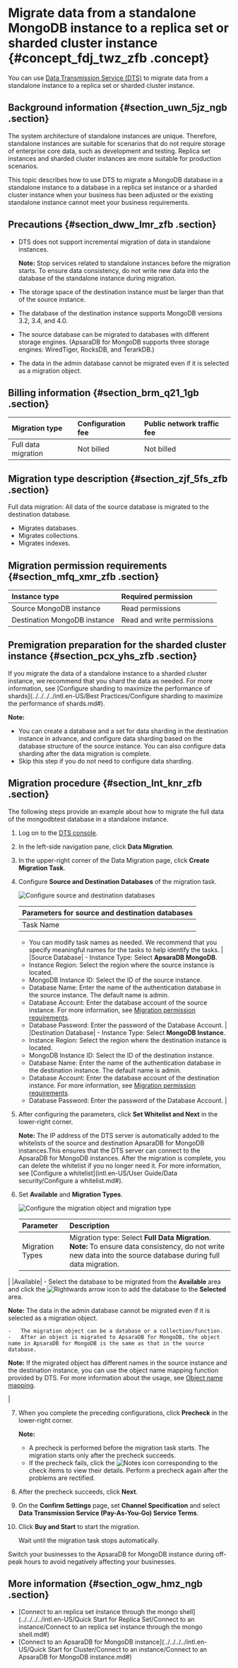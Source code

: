# Migrate data from a standalone MongoDB instance to a replica set or sharded cluster instance {#concept_fdj_twz_zfb .concept}

You can use [Data Transmission Service \(DTS\)](https://dts-intl.console.aliyun.com/) to migrate data from a standalone instance to a replica set or sharded cluster instance.

## Background information {#section_uwn_5jz_ngb .section}

The system architecture of standalone instances are unique. Therefore, standalone instances are suitable for scenarios that do not require storage of enterprise core data, such as development and testing. Replica set instances and sharded cluster instances are more suitable for production scenarios.

This topic describes how to use DTS to migrate a MongoDB database in a standalone instance to a database in a replica set instance or a sharded cluster instance when your business has been adjusted or the existing standalone instance cannot meet your business requirements.

## Precautions {#section_dww_lmr_zfb .section}

-   DTS does not support incremental migration of data in standalone instances.

    **Note:** Stop services related to standalone instances before the migration starts. To ensure data consistency, do not write new data into the database of the standalone instance during migration.

-   The storage space of the destination instance must be larger than that of the source instance.
-   The database of the destination instance supports MongoDB versions 3.2, 3.4, and 4.0.
-   The source database can be migrated to databases with different storage engines. \(ApsaraDB for MongoDB supports three storage engines: WiredTiger, RocksDB, and TerarkDB.\)
-   The data in the admin database cannot be migrated even if it is selected as a migration object.

## Billing information {#section_brm_q21_1gb .section}

|Migration type|Configuration fee|Public network traffic fee|
|:-------------|:----------------|:-------------------------|
|Full data migration|Not billed|Not billed|

## Migration type description {#section_zjf_5fs_zfb .section}

Full data migration: All data of the source database is migrated to the destination database.

-   Migrates databases.
-   Migrates collections.
-   Migrates indexes.

## Migration permission requirements {#section_mfq_xmr_zfb .section}

|Instance type|Required permission|
|:------------|:------------------|
|Source MongoDB instance|Read permissions|
|Destination MongoDB instance|Read and write permissions|

## Premigration preparation for the sharded cluster instance {#section_pcx_yhs_zfb .section}

If you migrate the data of a standalone instance to a sharded cluster instance, we recommend that you shard the data as needed. For more information, see [Configure sharding to maximize the performance of shards](../../../../intl.en-US/Best Practices/Configure sharding to maximize the performance of shards.md#).

**Note:** 

-   You can create a database and a set for data sharding in the destination instance in advance, and configure data sharding based on the database structure of the source instance. You can also configure data sharding after the data migration is complete.
-   Skip this step if you do not need to configure data sharding.

## Migration procedure {#section_lnt_knr_zfb .section}

The following steps provide an example about how to migrate the full data of the mongodbtest database in a standalone instance.

1.  Log on to the [DTS console](https://dts-intl.console.aliyun.com/).
2.  In the left-side navigation pane, click **Data Migration**.
3.  In the upper-right corner of the Data Migration page, click **Create Migration Task**.
4.  Configure **Source and Destination Databases** of the migration task.

    ![Configure source and destination databases](http://static-aliyun-doc.oss-cn-hangzhou.aliyuncs.com/assets/img/75938/156455198733658_en-US.png)

    |Parameters for source and destination databases|
    |:----------------------------------------------|
    |Task Name|     -   DTS automatically generates a name for each task. Task names are not required to be unique.
    -   You can modify task names as needed. We recommend that you specify meaningful names for the tasks to help identify the tasks.
 |
    |Source Database|     -   Instance Type: Select **ApsaraDB MongoDB**.
    -   Instance Region: Select the region where the source instance is located.
    -   MongoDB Instance ID: Select the ID of the source instance.
    -   Database Name: Enter the name of the authentication database in the source instance. The default name is admin.
    -   Database Account: Enter the database account of the source instance. For more information, see [Migration permission requirements](#section_mfq_xmr_zfb).
    -   Database Password: Enter the password of the Database Account.
 |
    |Destination Database|     -   Instance Type: Select **MongoDB Instance**.
    -   Instance Region: Select the region where the destination instance is located.
    -   MongoDB Instance ID: Select the ID of the destination instance.
    -   Database Name: Enter the name of the authentication database in the destination instance. The default name is admin.
    -   Database Account: Enter the database account of the destination instance. For more information, see [Migration permission requirements](#section_mfq_xmr_zfb).
    -   Database Password: Enter the password of the Database Account.
 |

5.  After configuring the parameters, click **Set Whitelist and Next** in the lower-right corner.

    **Note:** The IP address of the DTS server is automatically added to the whitelists of the source and destination ApsaraDB for MongoDB instances.This ensures that the DTS server can connect to the ApsaraDB for MongoDB instances. After the migration is complete, you can delete the whitelist if you no longer need it. For more information, see [Configure a whitelist](intl.en-US/User Guide/Data security/Configure a whitelist.md#).

6.  Set **Available** and **Migration Types**.

    ![Configure the migration object and migration type](http://static-aliyun-doc.oss-cn-hangzhou.aliyuncs.com/assets/img/83046/156455198735725_en-US.png)

    |Parameter|Description|
    |:--------|:----------|
    |Migration Types|Migration type: Select **Full Data Migration**. **Note:** To ensure data consistency, do not write new data into the source database during full data migration.

 |
    |Available|     -   Select the database to be migrated from the **Available** area and click the ![Rightwards arrow](http://static-aliyun-doc.oss-cn-hangzhou.aliyuncs.com/assets/img/83046/156455198837966_en-US.png) icon to add the database to the **Selected** area.

**Note:** The data in the admin database cannot be migrated even if it is selected as a migration object.

    -   The migration object can be a database or a collection/function.
    -   After an object is migrated to ApsaraDB for MongoDB, the object name in ApsaraDB for MongoDB is the same as that in the source database.

**Note:** If the migrated object has different names in the source instance and the destination instance, you can use the object name mapping function provided by DTS. For more information about the usage, see [Object name mapping](https://help.aliyun.com/document_detail/26628.html).

 |

7.  When you complete the preceding configurations, click **Precheck** in the lower-right corner.

    **Note:** 

    -   A precheck is performed before the migration task starts. The migration starts only after the precheck succeeds.
    -   If the precheck fails, click the ![Notes](http://static-aliyun-doc.oss-cn-hangzhou.aliyuncs.com/assets/img/86903/156455198835996_en-US.png) icon corresponding to the check items to view their details. Perform a precheck again after the problems are rectified.
8.  After the precheck succeeds, click **Next**.
9.  On the **Confirm Settings** page, set **Channel Specification** and select **Data Transmission Service \(Pay-As-You-Go\) Service Terms**.
10. Click **Buy and Start** to start the migration.

    Wait until the migration task stops automatically.


Switch your businesses to the ApsaraDB for MongoDB instance during off-peak hours to avoid negatively affecting your businesses.

## More information {#section_ogw_hmz_ngb .section}

-   [Connect to an replica set instance through the mongo shell](../../../../intl.en-US/Quick Start for Replica Set/Connect to an instance/Connect to an replica set instance through the mongo shell.md#)
-   [Connect to an ApsaraDB for MongoDB instance](../../../../intl.en-US/Quick Start for Cluster/Connect to an instance/Connect to an ApsaraDB for MongoDB instance.md#)

